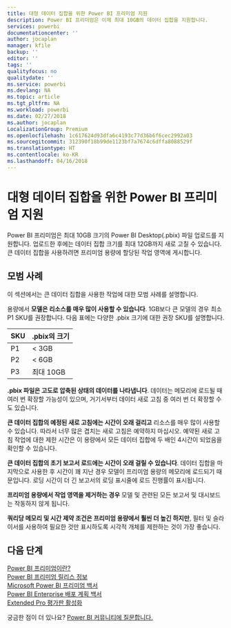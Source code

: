 ```yaml
---
title: 대형 데이터 집합을 위한 Power BI 프리미엄 지원
description: Power BI 프리미엄은 이제 최대 10GB의 데이터 집합을 지원합니다.
services: powerbi
documentationcenter: ''
author: jocaplan
manager: kfile
backup: ''
editor: ''
tags: ''
qualityfocus: no
qualitydate: ''
ms.service: powerbi
ms.devlang: NA
ms.topic: article
ms.tgt_pltfrm: NA
ms.workload: powerbi
ms.date: 02/27/2018
ms.author: jocaplan
LocalizationGroup: Premium
ms.openlocfilehash: 1c617624d93dfa6c4193c77d36b6f6cec2992a03
ms.sourcegitcommit: 312390f18b99de1123bf7a7674c6dffa8088529f
ms.translationtype: HT
ms.contentlocale: ko-KR
ms.lasthandoff: 04/16/2018
---
```

# <a name="power-bi-premium-support-for-large-datasets"></a>대형 데이터 집합을 위한 Power BI 프리미엄 지원

Power BI 프리미엄은 최대 10GB 크기의 Power BI Desktop(.pbix) 파일 업로드를 지원합니다. 업로드한 후에는 데이터 집합 크기를 최대 12GB까지 새로 고칠 수 있습니다. 큰 데이터 집합을 사용하려면 프리미엄 용량에 할당된 작업 영역에 게시합니다.
 
## <a name="best-practices"></a>모범 사례

이 섹션에서는 큰 데이터 집합을 사용한 작업에 대한 모범 사례를 설명합니다.

용량에서 **모델은 리소스를 매우 많이 사용할 수 있습니다**. 1GB보다 큰 모델의 경우 최소 P1 SKU를 권장합니다. 다음 표에는 다양한 .pbix 크기에 대한 권장 SKU를 설명합니다.


   |SKU  |.pbix의 크기   |
   |---------|---------|
   |P1    | < 3GB        |
   |P2    | < 6GB        |
   |P3    | 최대 10GB   |



**.pbix 파일은 고도로 압축된 상태의 데이터를 나타냅니다**. 데이터는 메모리에 로드될 때 여러 번 확장할 가능성이 있으며, 거기서부터 데이터 새로 고침 중 여러 번 더 확장할 수도 있습니다.

**큰 데이터 집합의 예정된 새로 고침에는 시간이 오래 걸리고** 리소스를 매우 많이 사용할 수 있습니다. 따라서 너무 많은 겹치는 새로 고침은 예약하지 마십시오. 예약된 새로 고침 작업에 대한 제한 시간은 이 용량에서 모든 데이터 집합에 두 배인 4시간이 되었음을 확인할 수 있습니다.

**큰 데이터 집합의 초기 보고서 로드에는 시간이 오래 걸릴 수 있습니다**. 데이터 집합을 마지막으로 사용한 후 시간이 꽤 지난 경우 모델이 프리미엄 용량의 메모리에 로드되기 때문입니다. 로딩 시간이 더 긴 보고서의 로딩 표시줄에 로드 진행률이 표시됩니다.

**프리미엄 용량에서 작업 영역을 제거하는 경우** 모델 및 관련된 모든 보고서 및 대시보드는 작동하지 않게 됩니다.

**쿼리당 메모리 및 시간 제약 조건은 프리미엄 용량에서 훨씬 더 높긴 하지만**, 필터 및 슬라이서를 사용하여 필요한 것만 표시하도록 시각적 개체를 제한하는 것이 가장 좋습니다.

## <a name="next-steps"></a>다음 단계
[Power BI 프리미엄이란?](service-premium.md)  
[Power BI 프리미엄 릴리스 정보](service-premium-release-notes.md)  
[Microsoft Power BI 프리미엄 백서](https://aka.ms/pbipremiumwhitepaper)  
[Power BI Enterprise 배포 계획 백서](https://aka.ms/pbienterprisedeploy)  
[Extended Pro 평가판 활성화](service-extended-pro-trial.md)  

궁금한 점이 더 있나요? [Power BI 커뮤니티에 질문합니다.](https://community.powerbi.com/)
